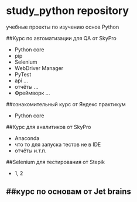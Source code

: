# study_python repository


учебные проекты по изучению основ Python

##Курс по автоматизации для QA от SkyPro
- Python core
- pip
- Selenium
- WebDriver Manager
- PyTest
- api ...
- отчёты ...
- Фреймворк ...

##ознакомительный курс от Яндекс практикум
- Python core 

##Курс для аналитиков от SkyPro
- Anaconda
- что то для запуска тестов не в IDE
- отчёты 
и.т.п.

##Selenium для тестирования от Stepik
- 1, 2

##курс по основам от Jet brains
- 